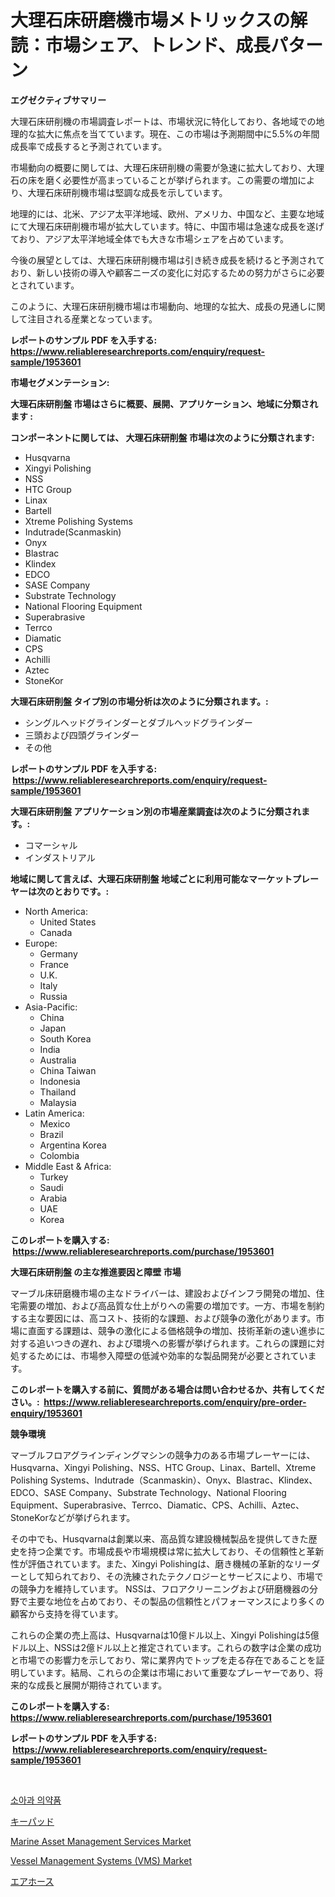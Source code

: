 <p><h1>大理石床研磨機市場メトリックスの解読：市場シェア、トレンド、成長パターン</h1></p><p><strong>エグゼクティブサマリー</strong></p>
<p><p>大理石床研削機の市場調査レポートは、市場状況に特化しており、各地域での地理的な拡大に焦点を当てています。現在、この市場は予測期間中に5.5%の年間成長率で成長すると予測されています。</p><p>市場動向の概要に関しては、大理石床研削機の需要が急速に拡大しており、大理石の床を磨く必要性が高まっていることが挙げられます。この需要の増加により、大理石床研削機市場は堅調な成長を示しています。</p><p>地理的には、北米、アジア太平洋地域、欧州、アメリカ、中国など、主要な地域にて大理石床研削機市場が拡大しています。特に、中国市場は急速な成長を遂げており、アジア太平洋地域全体でも大きな市場シェアを占めています。</p><p>今後の展望としては、大理石床研削機市場は引き続き成長を続けると予測されており、新しい技術の導入や顧客ニーズの変化に対応するための努力がさらに必要とされています。</p><p>このように、大理石床研削機市場は市場動向、地理的な拡大、成長の見通しに関して注目される産業となっています。</p></p>
<p><strong>レポートのサンプル PDF を入手する: <a href="https://www.reliableresearchreports.com/enquiry/request-sample/1953601">https://www.reliableresearchreports.com/enquiry/request-sample/1953601</a></strong></p>
<p><strong>市場セグメンテーション:</strong></p>
<p><strong> 大理石床研削盤 市場はさらに概要、展開、アプリケーション、地域に分類されます :</strong></p>
<p><strong>コンポーネントに関しては、 大理石床研削盤 市場は次のように分類されます: &nbsp;</strong></p>
<p><ul><li>Husqvarna</li><li>Xingyi Polishing</li><li>NSS</li><li>HTC Group</li><li>Linax</li><li>Bartell</li><li>Xtreme Polishing Systems</li><li>Indutrade(Scanmaskin)</li><li>Onyx</li><li>Blastrac</li><li>Klindex</li><li>EDCO</li><li>SASE Company</li><li>Substrate Technology</li><li>National Flooring Equipment</li><li>Superabrasive</li><li>Terrco</li><li>Diamatic</li><li>CPS</li><li>Achilli</li><li>Aztec</li><li>StoneKor</li></ul></p>
<p><strong> 大理石床研削盤 タイプ別の市場分析は次のように分類されます。:</strong></p>
<p><ul><li>シングルヘッドグラインダーとダブルヘッドグラインダー</li><li>三頭および四頭グラインダー</li><li>その他</li></ul></p>
<p><strong>レポートのサンプル PDF を入手する: &nbsp;<a href="https://www.reliableresearchreports.com/enquiry/request-sample/1953601">https://www.reliableresearchreports.com/enquiry/request-sample/1953601</a></strong></p>
<p><strong> 大理石床研削盤 アプリケーション別の市場産業調査は次のように分類されます。:</strong></p>
<p><ul><li>コマーシャル</li><li>インダストリアル</li></ul></p>
<p><strong>地域に関して言えば、大理石床研削盤 地域ごとに利用可能なマーケットプレーヤーは次のとおりです。:</strong></p>
<p><ul>
    <li>
        North America:
        <ul>
            <li>United States</li>
            <li>Canada</li>
        </ul>
    </li>
    <li>
        Europe:
        <ul>
            <li>Germany</li>
            <li>France</li>
            <li>U.K.</li>
            <li>Italy</li>
            <li>Russia</li>
        </ul>
    </li>
    <li>
        Asia-Pacific:
        <ul>
            <li>China</li>
            <li>Japan</li>
            <li>South Korea</li>
            <li>India</li>
            <li>Australia</li>
            <li>China Taiwan</li>
            <li>Indonesia</li>
            <li>Thailand</li>
            <li>Malaysia</li>
        </ul>
    </li>
    <li>
        Latin America:
        <ul>
            <li>Mexico</li>
            <li>Brazil</li>
            <li>Argentina Korea</li>
            <li>Colombia</li>
        </ul>
    </li>
    <li>
        Middle East & Africa:
        <ul>
            <li>Turkey</li>
            <li>Saudi</li>
            <li>Arabia</li>
            <li>UAE</li>
            <li>Korea</li>
        </ul>
    </li>
    </ul></p>
<p><strong>このレポートを購入する: &nbsp;<a href="https://www.reliableresearchreports.com/purchase/1953601">https://www.reliableresearchreports.com/purchase/1953601</a></strong></p>
<p><strong>大理石床研削盤 の主な推進要因と障壁 市場</strong></p>
<p><p>マーブル床研磨機市場の主なドライバーは、建設およびインフラ開発の増加、住宅需要の増加、および高品質な仕上がりへの需要の増加です。一方、市場を制約する主な要因には、高コスト、技術的な課題、および競争の激化があります。市場に直面する課題は、競争の激化による価格競争の増加、技術革新の速い進歩に対する追いつきの遅れ、および環境への影響が挙げられます。これらの課題に対処するためには、市場参入障壁の低減や効率的な製品開発が必要とされています。</p></p>
<p><strong>このレポートを購入する前に、質問がある場合は問い合わせるか、共有してください。:&nbsp; <a href="https://www.reliableresearchreports.com/enquiry/pre-order-enquiry/1953601">https://www.reliableresearchreports.com/enquiry/pre-order-enquiry/1953601</a></strong></p>
<p><strong>競争環境</strong></p>
<p><p>マーブルフロアグラインディングマシンの競争力のある市場プレーヤーには、Husqvarna、Xingyi Polishing、NSS、HTC Group、Linax、Bartell、Xtreme Polishing Systems、Indutrade（Scanmaskin）、Onyx、Blastrac、Klindex、EDCO、SASE Company、Substrate Technology、National Flooring Equipment、Superabrasive、Terrco、Diamatic、CPS、Achilli、Aztec、StoneKorなどが挙げられます。</p><p>その中でも、Husqvarnaは創業以来、高品質な建設機械製品を提供してきた歴史を持つ企業です。市場成長や市場規模は常に拡大しており、その信頼性と革新性が評価されています。また、Xingyi Polishingは、磨き機械の革新的なリーダーとして知られており、その洗練されたテクノロジーとサービスにより、市場での競争力を維持しています。 NSSは、フロアクリーニングおよび研磨機器の分野で主要な地位を占めており、その製品の信頼性とパフォーマンスにより多くの顧客から支持を得ています。</p><p>これらの企業の売上高は、Husqvarnaは10億ドル以上、Xingyi Polishingは5億ドル以上、NSSは2億ドル以上と推定されています。これらの数字は企業の成功と市場での影響力を示しており、常に業界内でトップを走る存在であることを証明しています。結局、これらの企業は市場において重要なプレーヤーであり、将来的な成長と展開が期待されています。</p></p>
<p><strong>このレポートを購入する: &nbsp; <a href="https://www.reliableresearchreports.com/purchase/1953601">https://www.reliableresearchreports.com/purchase/1953601</a></strong></p>
<p><strong>レポートのサンプル PDF を入手する: &nbsp;<a href="https://www.reliableresearchreports.com/enquiry/request-sample/1953601">https://www.reliableresearchreports.com/enquiry/request-sample/1953601</a></strong><strong></strong></p>
<p>&nbsp;</p>
<p><p><a href="https://github.com/vsnao330707/Market-Research-Report-List-1/blob/main/1079694192749.md">소아과 의약품</a></p><p><a href="https://medium.com/@gregoriookeefe2023/%E3%82%AD%E3%83%BC%E3%83%91%E3%83%83%E3%83%89%E5%B8%82%E5%A0%B4%E3%81%AE%E8%A6%8F%E6%A8%A1%E3%81%A8%E5%B8%82%E5%A0%B4%E3%81%AE%E3%83%88%E3%83%AC%E3%83%B3%E3%83%89-%E5%AE%8C%E5%85%A8%E3%81%AA%E7%94%A3%E6%A5%AD%E6%A6%82%E8%A6%81-2024%E5%B9%B4%E3%81%8B%E3%82%892031%E5%B9%B4-ccb7dbc4a25f">キーパッド</a></p><p><a href="https://issuu.com/reportprime-2/docs/marine-asset-management-services-market-size-2030.">Marine Asset Management Services Market</a></p><p><a href="https://issuu.com/reportprime-2/docs/vessel-management-systems-vms-market-size-2030.ppt">Vessel Management Systems (VMS) Market</a></p><p><a href="https://github.com/zjkmgcs938405/Market-Research-Report-List-1/blob/main/8728174193024.md">エアホース</a></p></p>